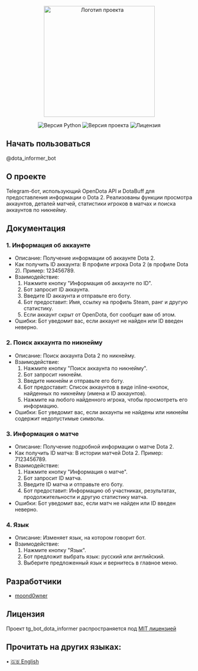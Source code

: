 <p align="center">
      <img src="https://i.ibb.co/wZBkph7k/418030aec1eab430b66c42040b6e2234.jpg" alt="Логотип проекта" width="300">
</p>

<p align="center">
   <img src="https://img.shields.io/badge/python-_3.13-red" alt="Версия Python">
   <img src="https://img.shields.io/badge/Version-_v1.0%20(Alpha)-blue"alt="Версия проекта">
   <img src="https://img.shields.io/badge/License-_MIT-green" alt="Лицензия">
</p>

## Начать пользоваться
@dota_informer_bot

## О проекте

Telegram-бот, использующий OpenDota API и DotaBuff для предоставления информации о Dota 2. Реализованы функции просмотра аккаунтов, деталей матчей, статистики игроков в матчах и поиска аккаунтов по никнейму.

## Документация

### 1. Информация об аккаунте

*   Описание: Получение информации об аккаунте Dota 2.
*   Как получить ID аккаунта: В профиле игрока Dota 2 (в профиле Dota 2). Пример: 123456789.
*   Взаимодействие:
    1.  Нажмите кнопку "Информация об аккаунте по ID".
    2.  Бот запросит ID аккаунта.
    3.  Введите ID аккаунта и отправьте его боту.
    4.  Бот предоставит: Имя, ссылку на профиль Steam, ранг и другую статистику.
    5.  Если аккаунт скрыт от OpenDota, бот сообщит вам об этом.
*   Ошибки: Бот уведомит вас, если аккаунт не найден или ID введен неверно.

### 2. Поиск аккаунта по никнейму

*   Описание: Поиск аккаунта Dota 2 по никнейму.
*   Взаимодействие:
    1.  Нажмите кнопку "Поиск аккаунта по никнейму".
    2.  Бот запросит никнейм.
    3.  Введите никнейм и отправьте его боту.
    4.  Бот предоставит: Список аккаунтов в виде inline-кнопок, найденных по никнейму (имена и ID аккаунтов).
    5.  Нажмите на любого найденного игрока, чтобы просмотреть его информацию.
*   Ошибки: Бот уведомит вас, если аккаунты не найдены или никнейм содержит недопустимые символы.

### 3. Информация о матче

*   Описание: Получение подробной информации о матче Dota 2.
*   Как получить ID матча: В истории матчей Dota 2. Пример: 7123456789.
*   Взаимодействие:
    1.  Нажмите кнопку "Информация о матче".
    2.  Бот запросит ID матча.
    3.  Введите ID матча и отправьте его боту.
    4.  Бот предоставит: Информацию об участниках, результатах, продолжительности и другую статистику матча.
*   Ошибки: Бот уведомит вас, если матч не найден или ID введен неверно.

### 4. Язык

*   Описание: Изменяет язык, на котором говорит бот.
*   Взаимодействие:
    1.  Нажмите кнопку "Язык".
    2.  Бот предложит выбрать язык: русский или английский.
    3.  Выберите предложенный язык и вернитесь в главное меню.

## Разработчики

- [moond0wner](https://github.com/moond0wner)

## Лицензия
Проект tg_bot_dota_informer распространяется под [MIT лицензией](https://opensource.org/license/MIT)

## Прочитать на других языках:

•   [🇬🇧 English](README.md)